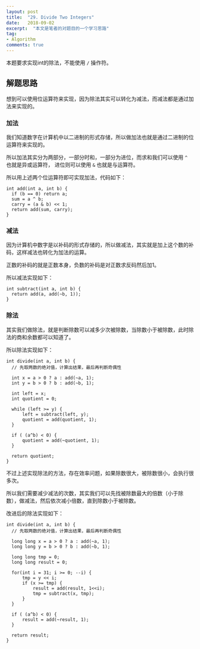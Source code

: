 ```yaml
---
layout: post
title:  "29. Divide Two Integers"
date:   2018-09-02
excerpt:  "本文是笔者的对题目的一个学习思路"
tag:
- Algorithm
comments: true
---
```


本题要求实现int的除法，不能使用 `/` 操作符。

## 解题思路

想到可以使用位运算符来实现，因为除法其实可以转化为减法，而减法都是通过加法来实现的。

### 加法

我们知道数字在计算机中以二进制的形式存储，所以做加法也就是通过二进制的位运算符来实现的。

所以加法其实分为两部分，一部分时和，一部分为进位，而求和我们可以使用 `^` 也就是异或运算符， 进位则可以使用 `&` 也就是与运算符。

所以用上述两个位运算符即可实现加法，代码如下：

```
int add(int a, int b) {
  if (b == 0) return a;
  sum = a ^ b;
  carry = (a & b) << 1;
  return add(sum, carry);
}
```

### 减法

因为计算机中数字是以补码的形式存储的，所以做减法，其实就是加上这个数的补码，这样减法也转化为加法的运算。

正数的补码的就是正数本身，负数的补码是对正数求反码然后加1。

所以减法实现如下：

```
int subtract(int a, int b) {
  return add(a, add(~b, 1));
}
```

### 除法

其实我们做除法，就是判断除数可以减多少次被除数，当除数小于被除数，此时除法的商和余数都可以知道了。

所以除法实现如下：

```
int divide(int a, int b) {
  // 先取两数的绝对值，计算出结果，最后再判断奇偶性

  int x = a > 0 ? a : add(~a, 1);
  int y = b > 0 ? b : add(~b, 1);

  int left = x;
  int quotient = 0;

  while (left >= y) {
      left = subtract(left, y);
      quotient = add(quotient, 1);
  }

  if ( (a^b) < 0) {
      quotient = add(~quotient, 1);
  }

  return quotient;
}
```

不过上述实现除法的方法，存在效率问题，如果除数很大，被除数很小，会执行很多次。

所以我们需要减少减法的次数，其实我们可以先找被除数最大的倍数（小于除数），做减法，然后依次减小倍数，直到除数小于被除数。

改进后的除法实现如下：

```
int divide(int a, int b) {
  // 先取两数的绝对值，计算出结果，最后再判断奇偶性

  long long x = a > 0 ? a : add(~a, 1);
  long long y = b > 0 ? b : add(~b, 1);

  long long tmp = 0;
  long long result = 0;

  for(int i = 31; i >= 0; --i) {
      tmp = y << i;
      if (x >= tmp) {
          result = add(result, 1<<i);
          tmp = subtract(x, tmp);
      }
  }

  if ( (a^b) < 0) {
      result = add(~result, 1);
  }

  return result;
}
```

